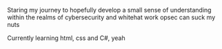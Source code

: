 Staring my journey to hopefully develop a small sense of understanding within the realms of cybersecurity and whitehat work 
opsec can suck my nuts

Currently learning html, css and C#, yeah